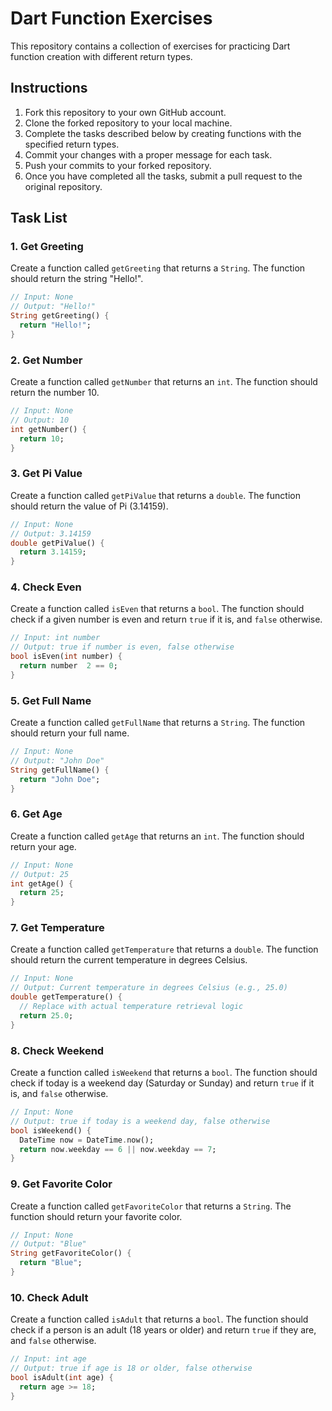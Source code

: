 # Dart Function Exercises

This repository contains a collection of exercises for practicing Dart function creation with different return types.

## Instructions

1. Fork this repository to your own GitHub account.
2. Clone the forked repository to your local machine.
3. Complete the tasks described below by creating functions with the specified return types.
4. Commit your changes with a proper message for each task.
5. Push your commits to your forked repository.
6. Once you have completed all the tasks, submit a pull request to the original repository.

## Task List

### 1. Get Greeting

Create a function called `getGreeting` that returns a `String`. The function should return the string "Hello!".

```dart
// Input: None
// Output: "Hello!"
String getGreeting() {
  return "Hello!";
}
```

### 2. Get Number

Create a function called `getNumber` that returns an `int`. The function should return the number 10.

```dart
// Input: None
// Output: 10
int getNumber() {
  return 10;
}
```

### 3. Get Pi Value

Create a function called `getPiValue` that returns a `double`. The function should return the value of Pi (3.14159).

```dart
// Input: None
// Output: 3.14159
double getPiValue() {
  return 3.14159;
}
```

### 4. Check Even

Create a function called `isEven` that returns a `bool`. The function should check if a given number is even and return `true` if it is, and `false` otherwise.

```dart
// Input: int number
// Output: true if number is even, false otherwise
bool isEven(int number) {
  return number  2 == 0;
}
```

### 5. Get Full Name

Create a function called `getFullName` that returns a `String`. The function should return your full name.

```dart
// Input: None
// Output: "John Doe"
String getFullName() {
  return "John Doe";
}
```

### 6. Get Age

Create a function called `getAge` that returns an `int`. The function should return your age.

```dart
// Input: None
// Output: 25
int getAge() {
  return 25;
}
```

### 7. Get Temperature

Create a function called `getTemperature` that returns a `double`. The function should return the current temperature in degrees Celsius.

```dart
// Input: None
// Output: Current temperature in degrees Celsius (e.g., 25.0)
double getTemperature() {
  // Replace with actual temperature retrieval logic
  return 25.0;
}
```

### 8. Check Weekend

Create a function called `isWeekend` that returns a `bool`. The function should check if today is a weekend day (Saturday or Sunday) and return `true` if it is, and `false` otherwise.

```dart
// Input: None
// Output: true if today is a weekend day, false otherwise
bool isWeekend() {
  DateTime now = DateTime.now();
  return now.weekday == 6 || now.weekday == 7;
}
```

### 9. Get Favorite Color

Create a function called `getFavoriteColor` that returns a `String`. The function should return your favorite color.

```dart
// Input: None
// Output: "Blue"
String getFavoriteColor() {
  return "Blue";
}
```

### 10. Check Adult

Create a function called `isAdult` that returns a `bool`. The function should check if a person is an adult (18 years or older) and return `true` if they are, and `false` otherwise.

```dart
// Input: int age
// Output: true if age is 18 or older, false otherwise
bool isAdult(int age) {
  return age >= 18;
}
```